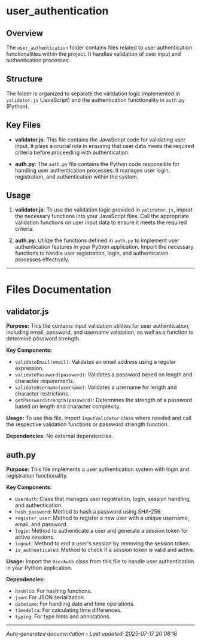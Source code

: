 # user_authentication

## Overview
The `user_authentication` folder contains files related to user authentication functionalities within the project. It handles validation of user input and authentication processes.

## Structure
The folder is organized to separate the validation logic implemented in `validator.js` (JavaScript) and the authentication functionality in `auth.py` (Python).

## Key Files
- **validator.js**: This file contains the JavaScript code for validating user input. It plays a crucial role in ensuring that user data meets the required criteria before proceeding with authentication.
  
- **auth.py**: The `auth.py` file contains the Python code responsible for handling user authentication processes. It manages user login, registration, and authentication within the system.

## Usage
1. **validator.js**: To use the validation logic provided in `validator.js`, import the necessary functions into your JavaScript files. Call the appropriate validation functions on user input data to ensure it meets the required criteria.

2. **auth.py**: Utilize the functions defined in `auth.py` to implement user authentication features in your Python application. Import the necessary functions to handle user registration, login, and authentication processes effectively.

---

# Files Documentation

## validator.js

**Purpose:** This file contains input validation utilities for user authentication, including email, password, and username validation, as well as a function to determine password strength.

**Key Components:**
- `validateEmail(email)`: Validates an email address using a regular expression.
- `validatePassword(password)`: Validates a password based on length and character requirements.
- `validateUsername(username)`: Validates a username for length and character restrictions.
- `getPasswordStrength(password)`: Determines the strength of a password based on length and character complexity.

**Usage:** To use this file, import `InputValidator` class where needed and call the respective validation functions or password strength function.

**Dependencies:** No external dependencies.

## auth.py

**Purpose:** This file implements a user authentication system with login and registration functionality.

**Key Components:**
- `UserAuth`: Class that manages user registration, login, session handling, and authentication.
- `hash_password`: Method to hash a password using SHA-256.
- `register_user`: Method to register a new user with a unique username, email, and password.
- `login`: Method to authenticate a user and generate a session token for active sessions.
- `logout`: Method to end a user's session by removing the session token.
- `is_authenticated`: Method to check if a session token is valid and active.

**Usage:** Import the `UserAuth` class from this file to handle user authentication in your Python application.

**Dependencies:**
- `hashlib`: For hashing functions.
- `json`: For JSON serialization.
- `datetime`: For handling date and time operations.
- `timedelta`: For calculating time differences.
- `typing`: For type hints and annotations.

---
*Auto-generated documentation - Last updated: 2025-07-17 20:08:16*
